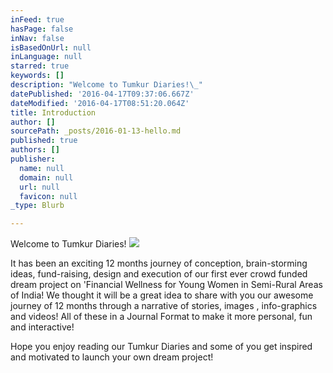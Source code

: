 ```yaml
---
inFeed: true
hasPage: false
inNav: false
isBasedOnUrl: null
inLanguage: null
starred: true
keywords: []
description: "Welcome to Tumkur Diaries!\_"
datePublished: '2016-04-17T09:37:06.667Z'
dateModified: '2016-04-17T08:51:20.064Z'
title: Introduction
author: []
sourcePath: _posts/2016-01-13-hello.md
published: true
authors: []
publisher:
  name: null
  domain: null
  url: null
  favicon: null
_type: Blurb

---
```

Welcome to Tumkur Diaries! ![](https://the-grid-user-content.s3-us-west-2.amazonaws.com/a20107c9-e991-4243-9870-d0d9dac372dd.jpg)

It has been an exciting 12 months journey of conception, brain-storming ideas, fund-raising, design and execution of our first ever crowd funded dream project on 'Financial Wellness for Young Women in Semi-Rural Areas of India! We thought it will be a great idea to share with you our awesome journey of 12 months through a narrative of stories, images , info-graphics and videos! All of these in a Journal Format to make it more personal, fun and interactive! 

Hope you enjoy reading our Tumkur Diaries and some of you get inspired and motivated to launch your own dream project!